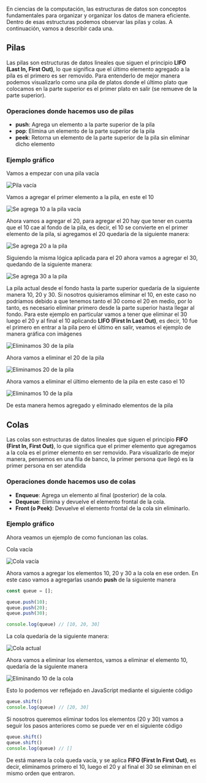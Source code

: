 En ciencias de la computación, las estructuras de datos son conceptos fundamentales para organizar y organizar los datos de manera eficiente. Dentro de esas estructuras podemos observar las pilas y colas. A continuación, vamos a describir cada una.

## Pilas

Las pilas son estructuras de datos lineales que siguen el principio **LIFO (Last In, First Out)**, lo que significa que el último elemento agregado a la pila es el primero es ser removido. Para entenderlo de mejor manera podemos visualizarlo como una pila de platos donde el último plato que colocamos en la parte superior es el primer plato en salir (se remueve de la parte superior).

### Operaciones donde hacemos uso de **pilas**

- **push**: Agrega un elemento a la parte superior de la pila
- **pop**: Elimina un elemento de la parte superior de la pila  
- **peek**: Retorna un elemento de la parte superior de la pila sin eliminar dicho elemento

### Ejemplo gráfico

Vamos a empezar con una pila vacía

![Pila vacía](./images/empty_stack.png)

Vamos a agregar el primer elemento a la pila, en este el 10

![Se agrega 10 a la pila vacía](./images/added_10_to_stack.png)

Ahora vamos a agregar el 20, para agregar el 20 hay que tener en cuenta que el 10 cae al fondo de la pila, es decir, el 10 se convierte en el primer elemento de la pila, si agregamos el 20 quedaría de la siguiente manera:

![Se agrega 20 a la pila](./images/added_20_to_stack.png)

Siguiendo la misma lógica aplicada para el 20 ahora vamos a agregar el 30, quedando de la siguiente manera:

![Se agrega 30 a la pila](./images/added_20_to_stack.png)

La pila actual desde el fondo hasta la parte superior quedaría de la siguiente manera 10, 20 y 30. Si nosotros quisieramos eliminar el 10, en este caso no podríamos debido a que tenemos tanto el 30 como el 20 en medio, por lo tanto, es necesario eliminar primero desde la parte superior hasta llegar al fondo. Para este ejemplo en particular vamos a tener que eliminar el 30 luego el 20 y al final el 10 aplicando **LIFO (First In Last Out)**, es decir, 10 fue el primero en entrar a la pila pero el último en salir, veamos el ejemplo de manera gráfica con imágenes

![Eliminamos 30 de la pila](./images/removing_30_to_stack.png)

Ahora vamos a eliminar el 20 de la pila

![Eliminamos 20 de la pila](./images/removing_20_to_stack.png)

Ahora vamos a eliminar el último elemento de la pila en este caso el 10

![Eliminamos 10 de la pila](./images/removing_10_to_stack.png)

De esta manera hemos agregado y eliminado elementos de la pila

## Colas

Las colas son estructuras de datos lineales que siguen el principio **FIFO (First In, First Out)**, lo que significa que el primer elemento que agregamos a la cola es el primer elemento en ser removido. Para visualizarlo de mejor manera, pensemos en una fila de banco, la primer persona que llegó es la primer persona en ser atendida

### Operaciones donde hacemos uso de **colas**

- **Enqueue**: Agrega un elemento al final (posterior) de la cola.
- **Dequeue**: Elimina y devuelve el elemento frontal de la cola.
- **Front (o Peek)**: Devuelve el elemento frontal de la cola sin eliminarlo.

### Ejemplo gráfico

Ahora veamos un ejemplo de como funcionan las colas.

Cola vacía

![Cola vacía](./images/empty_queue.png)

Ahora vamos a agregar los elementos 10, 20 y 30 a la cola en ese orden. En este caso vamos a agregarlas usando **push** de la siguiente manera

```js
const queue = [];

queue.push(10);
queue.push(20);
queue.push(30);

console.log(queue) // [10, 20, 30]
```

La cola quedaría de la siguiente manera:

![Cola actual](./images/current_queue.png)

Ahora vamos a eliminar los elementos, vamos a eliminar el elemento 10, quedaría de la siguiente manera

![Eliminando 10 de la cola](./images/removing_30_from_queue.png)

Esto lo podemos ver reflejado en JavaScript mediante el siguiente código

```js
queue.shift()
console.log(queue) // [20, 30]
```

Si nosotros queremos eliminar todos los elementos (20 y 30) vamos a seguir los pasos anteriores como se puede ver en el siguiente código

```js
queue.shift()
queue.shift()
console.log(queue) // []
```

De está manera la cola queda vacía, y se aplica **FIFO (First In First Out)**, es decir, eliminamos primero el 10, luego el 20 y al final el 30 se eliminan en el mismo orden que entraron.

